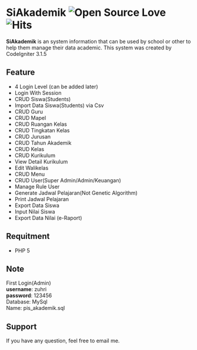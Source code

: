 # SiAkademik ![Open Source Love](https://badges.frapsoft.com/os/v1/open-source.svg?v=102)&nbsp;![Hits](https://hitcounter.pythonanywhere.com/count/tag.svg?url=https%3A%2F%2Fgithub.com%2Fmuhammadzhuhry%2FSistem-Informasi-Akademik)

**SiAkademik** is an system information that can be used by school or other to help them manage their data academic. This system was created by CodeIgniter 3.1.5

Feature
----------
- 4 Login Level (can be added later)
- Login With Session
- CRUD Siswa(Students)
- Import Data Siswa(Students) via Csv
- CRUD Guru
- CRUD Mapel
- CRUD Ruangan Kelas
- CRUD Tingkatan Kelas
- CRUD Jurusan
- CRUD Tahun Akademik
- CRUD Kelas
- CRUD Kurikulum
- View Detail Kurikulum
- Edit Walikelas
- CRUD Menu
- CRUD User(Super Admin/Admin/Keuangan)
- Manage Rule User
- Generate Jadwal Pelajaran(Not Genetic Algorithm)
- Print Jadwal Pelajaran
- Export Data Siswa
- Input Nilai Siswa
- Export Data Nilai (e-Raport)

Requitment
----------
- PHP 5

Note
----------
First Login(Admin) <br>
**username**: zuhri <br>
**password**: 123456 <br>
Database: MySql <br>
Name: pis_akademik.sql

Support
----------
If you have any question, feel free to email me.

